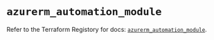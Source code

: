# `azurerm_automation_module`

Refer to the Terraform Registory for docs: [`azurerm_automation_module`](https://registry.terraform.io/providers/hashicorp/azurerm/3.53.0/docs/resources/automation_module).
